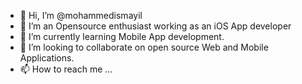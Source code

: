- 👋 Hi, I’m @mohammedismayil
- 👀 I’m an Opensource enthusiast working as an iOS App developer
- 🌱 I’m currently learning Mobile App development.
- 💞️ I’m looking to collaborate on open source Web and Mobile Applications.
- 📫 How to reach me ...

<!---
mohammedismayil/mohammedismayil is a ✨ special ✨ repository because its `README.md` (this file) appears on your GitHub profile.
You can click the Preview link to take a look at your changes.
--->
